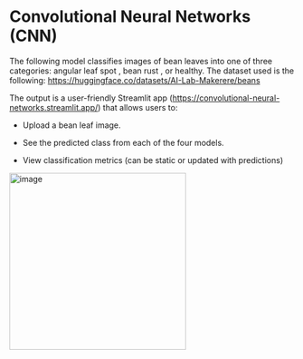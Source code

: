 # Convolutional Neural Networks (CNN) 
The following model classifies images of bean leaves into one of three categories: angular leaf spot , bean rust , or healthy. 
The dataset used is the following:  https://huggingface.co/datasets/AI-Lab-Makerere/beans

The output is a user-friendly Streamlit app (https://convolutional-neural-networks.streamlit.app/) that allows users to:
- Upload a bean leaf image.

- See the predicted class from each of the four models.

- View classification metrics (can be static or updated with predictions)



<img width="312" alt="image" src="https://github.com/user-attachments/assets/30b79a09-1b05-4727-be05-b9c0aefdd876" />
